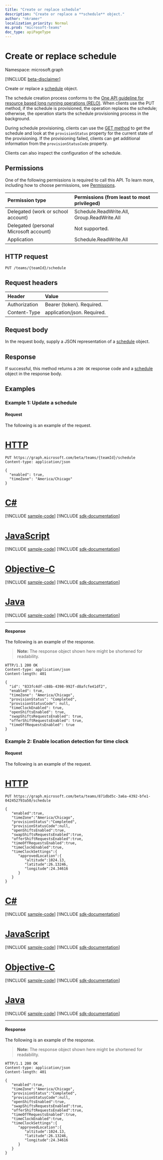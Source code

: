```yaml
---
title: "Create or replace schedule"
description: "Create or replace a **schedule** object."
author: "nkramer"
localization_priority: Normal
ms.prod: "microsoft-teams"
doc_type: apiPageType
---
```


# Create or replace schedule

Namespace: microsoft.graph

[!INCLUDE [beta-disclaimer](../../includes/beta-disclaimer.md)]

Create or replace a [schedule](../resources/schedule.md) object.

The schedule creation process conforms to the [One API guideline for resource based long running operations (RELO)](https://github.com/Microsoft/api-guidelines/blob/master/Guidelines.md#131-resource-based-long-running-operations-relo).
When clients use the PUT method, if the schedule is provisioned, the operation replaces the schedule; otherwise, the operation starts the schedule provisioning process in the background.

During schedule provisioning, clients can use the [GET method](schedule-get.md) to get the schedule and look at the `provisionStatus` property for the current state of the provisioning. If the provisioning failed, clients can get additional information from the `provisionStatusCode` property.

Clients can also inspect the configuration of the schedule.


## Permissions

One of the following permissions is required to call this API. To learn more, including how to choose permissions, see [Permissions](/graph/permissions-reference).

|Permission type      | Permissions (from least to most privileged)              |
|:--------------------|:---------------------------------------------------------|
|Delegated (work or school account) | Schedule.ReadWrite.All, Group.ReadWrite.All    |
|Delegated (personal Microsoft account) | Not supported.    |
|Application | Schedule.ReadWrite.All |

## HTTP request

<!-- { "blockType": "ignored" } -->

```http
PUT /teams/{teamId}/schedule
```

## Request headers

| Header       | Value |
|:---------------|:--------|
| Authorization  | Bearer {token}. Required.  |
| Content-Type  | application/json. Required.  |

## Request body

In the request body, supply a JSON representation of a [schedule](../resources/schedule.md) object.

## Response

If successful, this method returns a `200 OK` response code and a [schedule](../resources/schedule.md) object in the response body.

## Examples

### Example 1: Update a schedule

#### Request

The following is an example of the request.

# [HTTP](#tab/http)
<!-- {
  "blockType": "request",
  "name": "team-put-schedule"
}-->
```http
PUT https://graph.microsoft.com/beta/teams/{teamId}/schedule
Content-type: application/json

{
  "enabled": true,
  "timeZone": "America/Chicago"
}
```
# [C#](#tab/csharp)
[!INCLUDE [sample-code](../includes/snippets/csharp/team-put-schedule-csharp-snippets.md)]
[!INCLUDE [sdk-documentation](../includes/snippets/snippets-sdk-documentation-link.md)]

# [JavaScript](#tab/javascript)
[!INCLUDE [sample-code](../includes/snippets/javascript/team-put-schedule-javascript-snippets.md)]
[!INCLUDE [sdk-documentation](../includes/snippets/snippets-sdk-documentation-link.md)]

# [Objective-C](#tab/objc)
[!INCLUDE [sample-code](../includes/snippets/objc/team-put-schedule-objc-snippets.md)]
[!INCLUDE [sdk-documentation](../includes/snippets/snippets-sdk-documentation-link.md)]

# [Java](#tab/java)
[!INCLUDE [sample-code](../includes/snippets/java/team-put-schedule-java-snippets.md)]
[!INCLUDE [sdk-documentation](../includes/snippets/snippets-sdk-documentation-link.md)]

---

#### Response

The following is an example of the response. 

>**Note:** The response object shown here might be shortened for readability.
<!-- {
  "blockType": "response",
  "truncated": true,
  "@odata.type": "microsoft.graph.schedule"
} -->

```http
HTTP/1.1 200 OK
Content-type: application/json
Content-length: 401

{
  "id": "833fc4df-c88b-4398-992f-d8afcfe41df2",
  "enabled": true,
  "timeZone": "America/Chicago",
  "provisionStatus": "Completed",
  "provisionStatusCode": null,
  "timeClockEnabled": true,
  "openShiftsEnabled": true,
  "swapShiftsRequestsEnabled": true,
  "offerShiftRequestsEnabled": true,
  "timeOffRequestsEnabled": true
}
```

### Example 2: Enable location detection for time clock

#### Request

The following is an example of the request.


# [HTTP](#tab/http)
<!-- {
  "blockType": "request",
  "name": "team-put-schedule-2"
}-->
```http
PUT https://graph.microsoft.com/beta/teams/871dbd5c-3a6a-4392-bfe1-042452793a50/schedule

{
   "enabled":true,
   "timeZone":"America/Chicago",
   "provisionStatus":"Completed",
   "provisionStatusCode":null,
   "openShiftsEnabled":true,
   "swapShiftsRequestsEnabled":true,
   "offerShiftRequestsEnabled":true,
   "timeOffRequestsEnabled":true,
   "timeClockEnabled":true,
   "timeClockSettings":{
      "approvedLocation":{
         "altitude":1024.13,
         "latitude":26.13246,
         "longitude":24.34616
      }
   }
} 
```
# [C#](#tab/csharp)
[!INCLUDE [sample-code](../includes/snippets/csharp/team-put-schedule-2-csharp-snippets.md)]
[!INCLUDE [sdk-documentation](../includes/snippets/snippets-sdk-documentation-link.md)]

# [JavaScript](#tab/javascript)
[!INCLUDE [sample-code](../includes/snippets/javascript/team-put-schedule-2-javascript-snippets.md)]
[!INCLUDE [sdk-documentation](../includes/snippets/snippets-sdk-documentation-link.md)]

# [Objective-C](#tab/objc)
[!INCLUDE [sample-code](../includes/snippets/objc/team-put-schedule-2-objc-snippets.md)]
[!INCLUDE [sdk-documentation](../includes/snippets/snippets-sdk-documentation-link.md)]

# [Java](#tab/java)
[!INCLUDE [sample-code](../includes/snippets/java/team-put-schedule-2-java-snippets.md)]
[!INCLUDE [sdk-documentation](../includes/snippets/snippets-sdk-documentation-link.md)]

---


#### Response

The following is an example of the response. 

>**Note:** The response object shown here might be shortened for readability.
<!-- {
  "blockType": "response",
  "truncated": true,
  "@odata.type": "microsoft.graph.schedule"
} -->

```http
HTTP/1.1 200 OK
Content-type: application/json
Content-length: 401

{
   "enabled":true,
   "timeZone":"America/Chicago",
   "provisionStatus":"Completed",
   "provisionStatusCode":null,
   "openShiftsEnabled":true,
   "swapShiftsRequestsEnabled":true,
   "offerShiftRequestsEnabled":true,
   "timeOffRequestsEnabled":true,
   "timeClockEnabled":true,
   "timeClockSettings":{
      "approvedLocation":{
         "altitude":1024.13,
         "latitude":26.13246,
         "longitude":24.34616
      }
   }
}
```

<!-- uuid: 8fcb5dbc-d5aa-4681-8e31-b001d5168d79
2015-10-25 14:57:30 UTC -->
<!--
{
  "type": "#page.annotation",
  "description": "Creates or replaces the schedule",
  "keywords": "",
  "section": "documentation",
  "tocPath": "",
  "suppressions": [
  ]
}
-->


